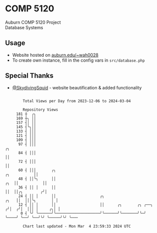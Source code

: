 # COMP 5120
Auburn COMP 5120 Project  
Database Systems

## Usage
- Website hosted on [auburn.edu/~wah0028](https://webhome.auburn.edu/~wah0028/)
- To create own instance, fill in the config vars in `src/database.php`

## Special Thanks
- [@SkydivingSquid](https://github.com/SkydivingSquid) - website beautification & added functionality

```

        Total Views per Day from 2023-12-06 to 2024-03-04

        Repository Views
     181 ┼  ╭╮
     169 ┼╮ ││
     157 ┤│ ││
     145 ┤╰╮││
     133 ┤ │││
     121 ┤ │││
     109 ┤ │││
      97 ┤ │││                                                                                ╭╮
      84 ┤ │││                                                                                ││
      72 ┤ │││                                                                                ││
      60 ┤ │││       ╭╮                                                          ╭╮           ││
      48 ┤ ││╰╮      ││                                                      ╭╮  ││           ││
      36 ┤ ││ │      ││                                                      ││  ││╭╮        ╭╯│
      24 ┤ ││ │      ││                    ╭╮                           ╭╮   ││  │││╰╮       │ │
      12 ┤ ││ │      ││                    ││      ╭╮       ╭╮ ╭──╮    ╭╯│  ╭╯│  │││ │     ╭╮│ │
       0 ┤ ╰╯ ╰──────╯╰────────────────────╯╰──────╯╰───────╯╰─╯  ╰────╯ ╰──╯ ╰──╯╰╯ ╰─────╯╰╯ ╰───

        Chart last updated - Mon Mar  4 23:59:33 2024 UTC
        
```
